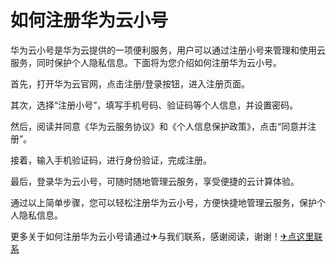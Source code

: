 # 如何注册华为云小号

华为云小号是华为云提供的一项便利服务，用户可以通过注册小号来管理和使用云服务，同时保护个人隐私信息。下面将为您介绍如何注册华为云小号。

首先，打开华为云官网，点击注册/登录按钮，进入注册页面。

其次，选择“注册小号”，填写手机号码、验证码等个人信息，并设置密码。

然后，阅读并同意《华为云服务协议》和《个人信息保护政策》，点击“同意并注册”。

接着，输入手机验证码，进行身份验证，完成注册。

最后，登录华为云小号，可随时随地管理云服务，享受便捷的云计算体验。

通过以上简单步骤，您可以轻松注册华为云小号，方便快捷地管理云服务，保护个人隐私信息。

更多关于如何注册华为云小号请通过✈与我们联系，感谢阅读，谢谢！[✈点这里联系](https://sms.k02.cc)